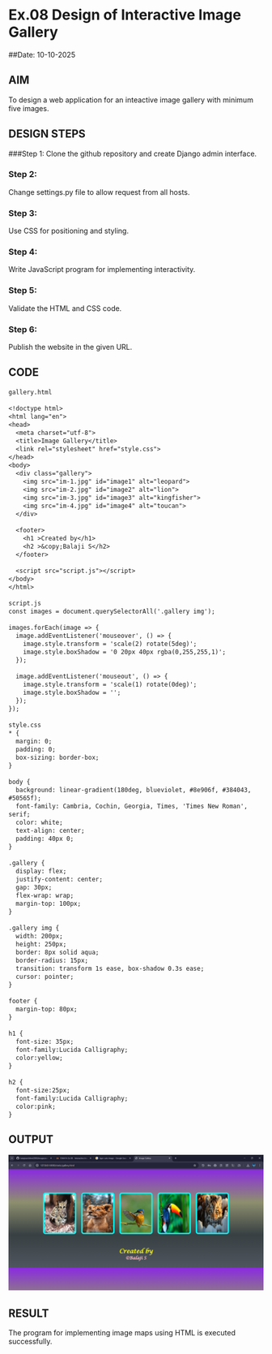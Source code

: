 # Ex.08 Design of Interactive Image Gallery
##Date: 10-10-2025

## AIM
To design a web application for an inteactive image gallery with minimum five images.

## DESIGN STEPS

###Step 1:
Clone the github repository and create Django admin interface.

### Step 2:
Change settings.py file to allow request from all hosts.

### Step 3:
Use CSS for positioning and styling.

### Step 4:
Write JavaScript program for implementing interactivity.

### Step 5:
Validate the HTML and CSS code.

### Step 6:
Publish the website in the given URL.

## CODE
```
gallery.html

<!doctype html>
<html lang="en">
<head>
  <meta charset="utf-8">
  <title>Image Gallery</title>
  <link rel="stylesheet" href="style.css">
</head>
<body>
  <div class="gallery">
    <img src="im-1.jpg" id="image1" alt="leopard">
    <img src="im-2.jpg" id="image2" alt="lion">
    <img src="im-3.jpg" id="image3" alt="kingfisher">
    <img src="im-4.jpg" id="image4" alt="toucan">
  </div>

  <footer>
    <h1 >Created by</h1>
    <h2 >&copy;Balaji S</h2>
  </footer>

  <script src="script.js"></script>
</body>
</html>

script.js
const images = document.querySelectorAll('.gallery img');

images.forEach(image => {
  image.addEventListener('mouseover', () => {
    image.style.transform = 'scale(2) rotate(5deg)';
    image.style.boxShadow = '0 20px 40px rgba(0,255,255,1)';
  });

  image.addEventListener('mouseout', () => {
    image.style.transform = 'scale(1) rotate(0deg)';
    image.style.boxShadow = '';
  });
});

style.css
* {
  margin: 0;
  padding: 0;
  box-sizing: border-box;
}

body {
  background: linear-gradient(180deg, blueviolet, #8e906f, #384043, #50565f);
  font-family: Cambria, Cochin, Georgia, Times, 'Times New Roman', serif;
  color: white;
  text-align: center;
  padding: 40px 0;
}

.gallery {
  display: flex;
  justify-content: center;
  gap: 30px;
  flex-wrap: wrap;
  margin-top: 100px;
}

.gallery img {
  width: 200px;
  height: 250px;
  border: 8px solid aqua;
  border-radius: 15px;
  transition: transform 1s ease, box-shadow 0.3s ease;
  cursor: pointer;
}

footer {
  margin-top: 80px;
}

h1 {
  font-size: 35px;
  font-family:Lucida Calligraphy;
  color:yellow;
}

h2 {
  font-size:25px;
  font-family:Lucida Calligraphy;
  color:pink;
}

```
## OUTPUT

![alt text](<Screenshot 2025-10-17 160504.png>)

## RESULT
The program for implementing image maps using HTML is executed successfully.
